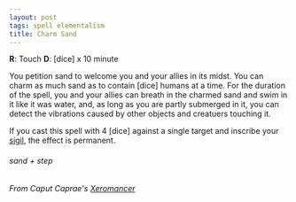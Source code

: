 ```yaml
---
layout: post
tags: spell elementalism
title: Charm Sand
---
```

**R**: Touch  **D**: [dice] x 10 minute

You petition sand to welcome you and your allies in its midst. You can charm as much sand as to contain [dice] humans at a time. For the duration of the spell, you and your allies can breath in the charmed sand and swim in it like it was water, and, as long as you are partly submerged in it, you can detect the vibrations caused by other objects and creatuers touching it.

If you cast this spell with 4 [dice] against a single target and inscribe your [sigil](/spells/#lexicon), the effect is permanent.

###### sand + step
###### From Caput Caprae's [Xeromancer](https://caput-caprae.blogspot.com/2020/12/glog-class-xeromancer-wizard.html)
